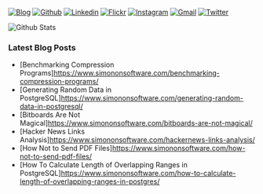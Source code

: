 
[![Blog](https://img.shields.io/badge/-Blog-000?style=flat&logo=&logoColor=white)](https://www.simononsoftware.com/)
[![Github](https://img.shields.io/badge/-Github-000?style=flat&logo=Github&logoColor=white)](https://github.com/szymonlipinski)
[![Linkedin](https://img.shields.io/badge/-LinkedIn-blue?style=flat&logo=Linkedin&logoColor=white)](https://www.linkedin.com/in/szymonlipinski)
[![Flickr](https://img.shields.io/badge/-Flickr-c13584?style=flat&labelColor=c13584&logo=flickr&logoColor=white)](https://www.flickr.com/photos/189078704@N02/)
[![Instagram](https://img.shields.io/badge/-Instagram-c13584?style=flat&labelColor=c13584&logo=instagram&logoColor=white)](https://www.instagram.com/szym_el/)
[![Gmail](https://img.shields.io/badge/-Gmail-c14438?style=flat&logo=Gmail&logoColor=white)](mailto:mabewlun@gmail.com)
[![Twitter](https://img.shields.io/badge/-Twitter-c14438?style=flat&logo=Twitter&logoColor=white)](https://twitter.com/szymon_lipinski)


![Github Stats](https://github-readme-stats.vercel.app/api?username=szymonlipinski&show_icons=true&hide_border=true&count_private=true)



### Latest Blog Posts

* [Benchmarking Compression Programs]https://www.simononsoftware.com/benchmarking-compression-programs/
* [Generating Random Data in PostgreSQL]https://www.simononsoftware.com/generating-random-data-in-postgresql/
* [Bitboards Are Not Magical]https://www.simononsoftware.com/bitboards-are-not-magical/
* [Hacker News Links Analysis]https://www.simononsoftware.com/hackernews-links-analysis/
* [How Not to Send PDF Files]https://www.simononsoftware.com/how-not-to-send-pdf-files/
* [How To Calculate Length of Overlapping Ranges in PostgreSQL]https://www.simononsoftware.com/how-to-calculate-length-of-overlapping-ranges-in-postgres/
